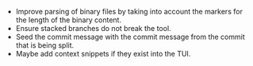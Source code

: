- Improve parsing of binary files by taking into account the markers for the length of the binary content.
- Ensure stacked branches do not break the tool.
- Seed the commit message with the commit message from the commit that is being split.
- Maybe add context snippets if they exist into the TUI.
